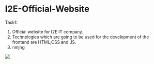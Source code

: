 # I2E-Official-Website

Task1: 
1. Official website for I2E IT company.
2. Technologies which are going to be used for the development of the frontend are HTML,CSS and JS.
3. nmjhg

![](/Design/Home%20Page/Homepage_1.jpg)